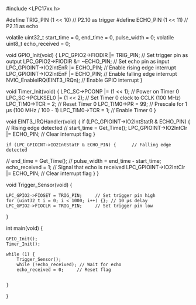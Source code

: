 #include <LPC17xx.h>

#define TRIG_PIN (1 << 10)    	// P2.10 as trigger
#define ECHO_PIN (1 << 11)  	// P2.11 as echo

volatile uint32_t start_time = 0, end_time = 0, pulse_width = 0;
volatile uint8_t echo_received = 0;
   

void GPIO_Init(void) {
    LPC_GPIO2->FIODIR |= TRIG_PIN;  		// Set trigger pin as output
    LPC_GPIO2->FIODIR &= ~ECHO_PIN; 		// Set echo pin as input
    LPC_GPIOINT->IO2IntEnR |= ECHO_PIN; 	// Enable rising edge interrupt
    LPC_GPIOINT->IO2IntEnF |= ECHO_PIN; 	// Enable falling edge interrupt
    NVIC_EnableIRQ(EINT3_IRQn);         			// Enable GPIO interrupt
}

void Timer_Init(void) {
    LPC_SC->PCONP |= (1 << 1);        // Power on Timer 0
    LPC_SC->PCLKSEL0 |= (1 << 2);     // Set Timer 0 clock to CCLK (100 MHz)
    LPC_TIM0->TCR = 2;                		// Reset Timer 0
    LPC_TIM0->PR = 99;                // Prescale for 1 µs (100 MHz / 100 - 1)
    LPC_TIM0->TCR = 1;                // Enable Timer 0
}


void EINT3_IRQHandler(void) {
    if (LPC_GPIOINT->IO2IntStatR & ECHO_PIN) { 		// Rising edge detected
      //  start_time = Get_Time();
        LPC_GPIOINT->IO2IntClr |= ECHO_PIN; 			// Clear interrupt flag
    }

    if (LPC_GPIOINT->IO2IntStatF & ECHO_PIN) { 		// Falling edge detected
  //      end_time = Get_Time();
    //    pulse_width = end_time - start_time;
        echo_received = 1; 								// Signal that echo is received
        LPC_GPIOINT->IO2IntClr |= ECHO_PIN; 			// Clear interrupt flag
    }
}


void Trigger_Sensor(void) {
	
    LPC_GPIO2->FIOSET = TRIG_PIN;     // Set trigger pin high
    for (uint32_t i = 0; i < 1000; i++) {}; // 10 µs delay
    LPC_GPIO2->FIOCLR = TRIG_PIN;     // Set trigger pin low
}




int main(void) {

    GPIO_Init();
    Timer_Init();

    while (1) {
        Trigger_Sensor();
        while (!echo_received); // Wait for echo
        echo_received = 0;     // Reset flag
      
        
    }
}
